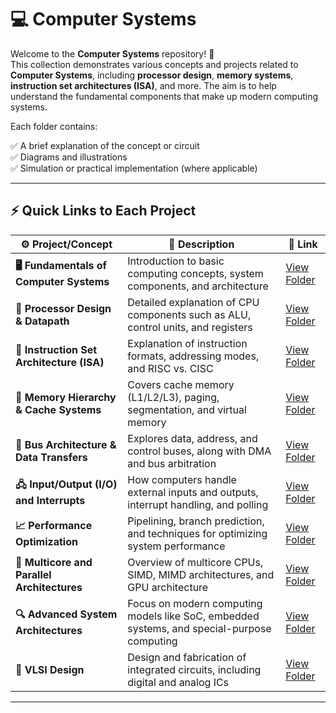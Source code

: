 # 💻 Computer Systems

Welcome to the **Computer Systems** repository! 🎉  
This collection demonstrates various concepts and projects related to **Computer Systems**, including **processor design**, **memory systems**, **instruction set architectures (ISA)**, and more. The aim is to help understand the fundamental components that make up modern computing systems.

Each folder contains:

✅ A brief explanation of the concept or circuit  
✅ Diagrams and illustrations  
✅ Simulation or practical implementation (where applicable)  

---

## ⚡ Quick Links to Each Project

| ⚙️ Project/Concept                      | 📜 Description                                                                  | 🔗 Link                                              |
|-----------------------------------------|---------------------------------------------------------------------------------|-----------------------------------------------------|
| **🖥️ Fundamentals of Computer Systems**  | Introduction to basic computing concepts, system components, and architecture  | [View Folder](./Fundamentals)       |
| **🧠 Processor Design & Datapath**       | Detailed explanation of CPU components such as ALU, control units, and registers | [View Folder](./Processor)   |
| **🧮 Instruction Set Architecture (ISA)**| Explanation of instruction formats, addressing modes, and RISC vs. CISC          | [View Folder](./ISA)                |
| **💾 Memory Hierarchy & Cache Systems**  | Covers cache memory (L1/L2/L3), paging, segmentation, and virtual memory        | [View Folder](./Memory_Hierarchy)   |
| **🧰 Bus Architecture & Data Transfers** | Explores data, address, and control buses, along with DMA and bus arbitration    | [View Folder](.//Bus)   |
| **🖧 Input/Output (I/O) and Interrupts** | How computers handle external inputs and outputs, interrupt handling, and polling| [View Folder](./IO)      |
| **📈 Performance Optimization**          | Pipelining, branch prediction, and techniques for optimizing system performance  | [View Folder](./Performance)  |
| **🧩 Multicore and Parallel Architectures**| Overview of multicore CPUs, SIMD, MIMD architectures, and GPU architecture      | [View Folder](./Multicore_Parallel) |
| **🔍 Advanced System Architectures**     | Focus on modern computing models like SoC, embedded systems, and special-purpose computing | [View Folder](./Advanced_Architectures) |
| **🔲 VLSI Design**                       | Design and fabrication of integrated circuits, including digital and analog ICs | [View Folder](./VLSI)        |

---

